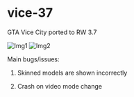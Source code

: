 # vice-37
GTA Vice City ported to RW 3.7

![Img1](http://i.imgur.com/JBOzdQIl.jpg) ![Img2](http://i.imgur.com/JSiXP30l.jpg)

Main bugs/issues:

1. Skinned models are shown incorrectly

2. Crash on video mode change
